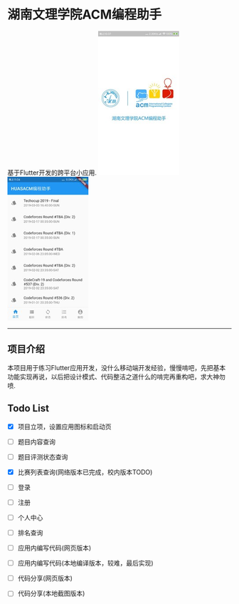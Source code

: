 # 湖南文理学院ACM编程助手

基于Flutter开发的跨平台小应用.
![启动图](/screenshots/app_launcher.jpg)![启动图](/screenshots/app_index.jpg)

------

## 项目介绍
本项目用于练习Flutter应用开发，没什么移动端开发经验，慢慢啃吧，先把基本功能实现再说，以后把设计模式、代码整洁之道什么的啃完再重构吧，求大神勿喷.

## Todo List

- [x] 项目立项，设置应用图标和启动页
- [ ] 题目内容查询
- [ ] 题目评测状态查询
- [x] 比赛列表查询(网络版本已完成，校内版本TODO)
- [ ] 登录
- [ ] 注册
- [ ] 个人中心
- [ ] 排名查询
- [ ] 应用内编写代码(网页版本)
- [ ] 应用内编写代码(本地编译版本，较难，最后实现)
- [ ] 代码分享(网页版本)
- [ ] 代码分享(本地截图版本)

